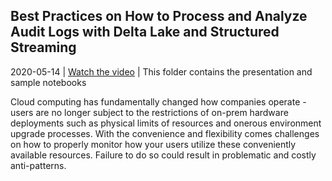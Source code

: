 ## Best Practices on How to Process and Analyze Audit Logs with Delta Lake and Structured Streaming

2020-05-14 | [Watch the video](https://www.youtube.com/watch?v=hngJDSxQyjY) | This folder contains the presentation and sample notebooks

Cloud computing has fundamentally changed how companies operate - users are no longer subject to the restrictions of on-prem hardware deployments such as physical limits of resources and onerous environment upgrade processes. With the convenience and flexibility comes challenges on how to properly monitor how your users utilize these conveniently available resources. Failure to do so could result in problematic and costly anti-patterns.
